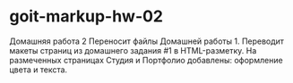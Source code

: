 # goit-markup-hw-02
Домашняя работа 2
Переносит файлы Домашней работы 1.
Переводит макеты страниц из домашнего задания #1 в HTML-разметку.
На размеченных страницах Студия и Портфолио добавлены: оформление цвета и текста.
